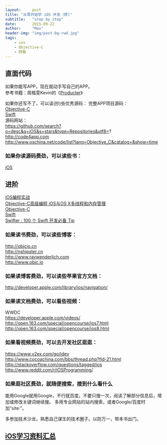 ```yaml
---
layout:     post
title: "从零开始学 iOS 开发（转)"
subtitle:   "step by step"
date:       2015-09-22
author:     "Max"
header-img: "img/post-bg-rwd.jpg"
tags:
    - ios
    - Objective-C
    - 转载
---
```


## 直面代码
如果你能写APP，现在就动手写自己的APP。  
参考书籍：周楷雯Kevin的《[Producter](http://producter.io)》  

如果你还写不了，可以读(抄)些优秀源码：
完整APP项目源码：  
[Objective-C]( https://github.com/singro/v2ex)  
[Swift]( https://github.com/YANGReal/JokeClient-Swift)  
源码网站：  
https://github.com/search?o=desc&q=iOS&s=stars&type=Repositories&utf8=?  
http://code4app.com  
http://www.oschina.net/code/list?lang=Objective_C&catalog=&show=time  
### 如果你读源码费劲，可以读些书：
[iOS](http://item.jd.com/11620753.html)
<!-- more -->
## 进阶
[iOS编程实战](http://item.jd.com/11543678.html)  
[Objective-C高级编程 iOS与OS X多线程和内存管理](http://item.jd.com/11258970.html)  
[Objective-C](http://item.jd.com/11611045.html)  
[Swift](https://github.com/numbbbbb/the-swift-programming-language-in-chinese)  
[Swifter : 100 个 Swift 开发必备 Tip](http://item.jd.com/11685611.html)  

### 如果读书费劲，可以读些博客：
http://objcio.cn  
http://nshipster.cn  
http://www.raywenderlich.com  
http://www.objc.io  
### 如果读博客费劲，可以读些苹果官方文档：  
http://developer.apple.com/library/ios/navigation/  
### 如果读文档费劲，可以看些视频：
WWDC  
https://developer.apple.com/videos/  
http://open.163.com/special/opencourse/ios7.html  
http://open.163.com/special/opencourse/ios8.html  
### 如果看视频费劲，可以去开发社区逛逛：  
https://www.v2ex.com/go/idev  
http://www.cocoachina.com/bbs/thread.php?fid-21.html  
http://stackoverflow.com/questions/tagged/ios  
http://www.reddit.com/r/iOSProgramming/  
### 如果逛社区费劲，就随便搜索，搜到什么看什么  
能用Google就用Google，不行就百度。不要只搜一次，阅读了解部分信息后，增加或修改关键词继续搜。
多用专业网站的站内搜索，或者Google/百度时加”site:”。  

多参加技术沙龙，熟悉自己谋生的技术圈子。以防万一，带本书出门。  
## [iOS学习资料汇总]( https://github.com/Aufree/trip-to-iOS)
